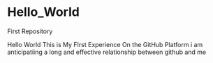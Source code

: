 # Hello_World

First Repository

Hello World This is My FIrst Experience On the GitHub Platform i am anticipatiing 
a long and effective relationship between github and me 

